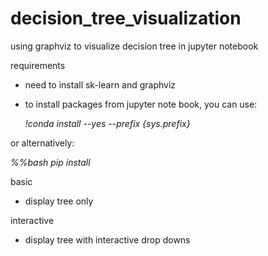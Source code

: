 # decision_tree_visualization
using graphviz to visualize decision tree in jupyter notebook

requirements
* need to install sk-learn and graphviz
* to install packages from jupyter note book, you can use: 

  *!conda install --yes --prefix {sys.prefix} <package-name>*
  
or alternatively:

  *%%bash*
  *pip install <package-name>*

basic
* display tree only


interactive
* display tree with interactive drop downs
